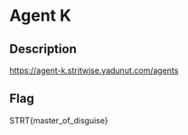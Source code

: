 # Agent K

## Description

https://agent-k.stritwise.yadunut.com/agents

## Flag

STRT{master_of_disguise}
